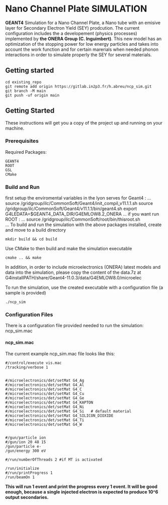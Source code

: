 # Nano Channel Plate SIMULATION
**GEANT4** Simulation for a Nano Channel Plate, a Nano tube with an emisive layer for Secondary Electron Yield (SEY) prodcution. The current configuration includes the a developement (physics processes) implemented by **the ONERA Group (C. Inguimbert)**. This new model has an optimization of the stopping power for low energy particles and takes into account the work function and for certain marerials when needed phonon interactions in order to simulate properly the SEY for several materials.



## Getting started

```
cd existing_repo
git remote add origin https://gitlab.in2p3.fr/h.abreu/ncp_sim.git
git branch -M main
git push -uf origin main
```



## Getting Started

These instructions will get you a copy of the project up and running on your machine.

### Prerequisites

Required Packages:

```
GEANT4
ROOT
GSL
CMake
```

### Build and Run

first setup the enviromental variables in the lyon serves for Geant4 :
...
source /gridgroup/ilc/CommonSoft/Geant4/init_compil_v11.1.1.sh
source /gridgroup/ilc/CommonSoft/Geant4/v11.1.1/bin/geant4.sh
export G4LEDATA=$GEANT4_DATA_DIR/G4EMLOW8.2_ONERA
...
if you want run ROOT :
...
source /gridgroup/ilc/CommonSoft/root/bin/thisroot.sh  
...
To build and run the simulation with the above packages installed, create and move to a build directory

```
mkdir build && cd build
```

Use CMake to then build and make the simulation executable

```
cmake .. && make
```

In addition, in order to include microelectronics (ONERA) latest models and data
into the simulation, please copy the content of the data.7z at
G4installPATH/share/Geant4-11.0.3/data/G4EMLOW8.0/microelec

To run the simulation, use the created executable with a configuration file (a sample is provided)

```
./ncp_sim
```

### Configuration Files

There is a configuration file provided needed to run the simulation: ncp_sim.mac

#### ncp_sim.mac

The current example ncp_sim.mac file looks like this:
```
#/control/execute vis.mac
/tracking/verbose 1


#/microelectronics/det/setMat G4_Ag
#/microelectronics/det/setMat G4_Al
#/microelectronics/det/setMat G4_C
#/microelectronics/det/setMat G4_Cu
#/microelectronics/det/setMat G4_Ge
#/microelectronics/det/setMat G4_KAPTON
#/microelectronics/det/setMat G4_Ni
#/microelectronics/det/setMat G4_Si   # default material
#/microelectronics/det/setMat G4_SILICON_DIOXIDE
#/microelectronics/det/setMat G4_Ti
#/microelectronics/det/setMat G4_W


#/gun/particle ion
#/gun/ion 20 48 15
/gun/particle e-
/gun/energy 300 eV

#/run/numberOfThreads 2 #if MT is activated

/run/initialize
#/run/printProgress 1
/run/beamOn 1

```

**This will run 1 event and print the progress every 1 event. It will be good enough, because a single injected electron is expected to produce 10^6 output secondaries.** 

